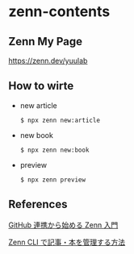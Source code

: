 # zenn-contents

## Zenn My Page

https://zenn.dev/yuulab

## How to wirte

- new article
  ```
  $ npx zenn new:article
  ```
- new book
  ```
  $ npx zenn new:book
  ```
- preview
  ```
  $ npx zenn preview
  ```

## References

[GitHub 連携から始める Zenn 入門](https://zenn.dev/normalsalt/articles/github-zenn-introduction)

[Zenn CLI で記事・本を管理する方法](https://zenn.dev/zenn/articles/zenn-cli-guide)
